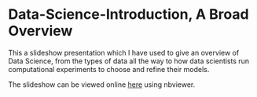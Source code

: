 # Data-Science-Introduction, A Broad Overview

This a slideshow presentation which I have used to give an overview of Data Science, from the types of data all the way to how data scientists run computational experiments to choose and refine their models.

The slideshow can be viewed online [here](https://nbviewer.jupyter.org/github/max-torch/Data-Science-Introduction/blob/main/Presentation.slides.html#/) using nbviewer.
